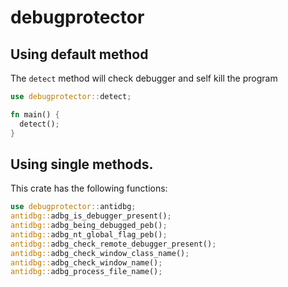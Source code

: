 # debugprotector

## Using default method

The `detect` method will check debugger and self kill the program

```rs
use debugprotector::detect;

fn main() {
  detect();
}
```

## Using single methods.

This crate has the following functions:
```rs
use debugprotector::antidbg;
antidbg::adbg_is_debugger_present();
antidbg::adbg_being_debugged_peb();
antidbg::adbg_nt_global_flag_peb();
antidbg::adbg_check_remote_debugger_present();
antidbg::adbg_check_window_class_name();
antidbg::adbg_check_window_name();
antidbg::adbg_process_file_name();
```
